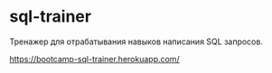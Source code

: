# sql-trainer

Тренажер для отрабатывания навыков написания SQL запросов.

https://bootcamp-sql-trainer.herokuapp.com/
